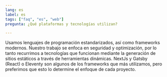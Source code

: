 ```yaml
---
lang: es
label: es
tags: ["faq", "es", "web"]
pregunta: ¿Qué plataformas y tecnologías utilizan?

---
```


Usamos lenguajes de programación estandarizados, así como frameworks modernos. Nuestro trabajo se enfoca en seguridad y optimización, por lo tanto recurrimos a tecnologías que funcionan mediante la generación de sitios estáticos a través de herramientas dinámicas.
NextJs y Gatsby (React) o Eleventy son algunos de los frameworks que más utilizamos, pero preferimos que esto lo determine el enfoque de cada proyecto.